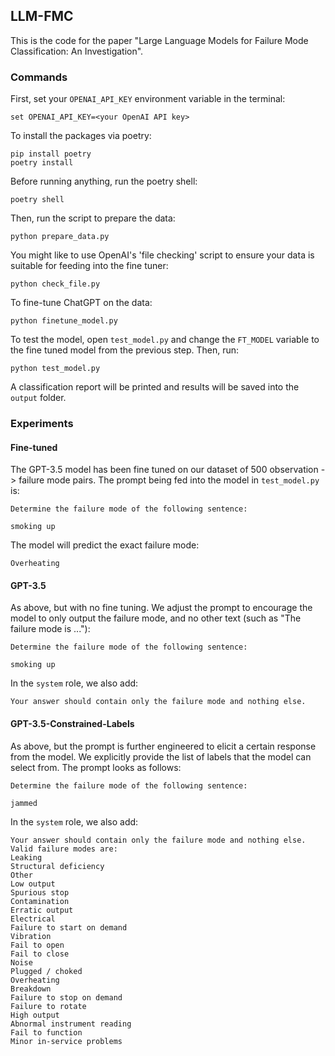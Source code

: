 ## LLM-FMC

This is the code for the paper "Large Language Models for Failure Mode Classification: An Investigation".

### Commands

First, set your `OPENAI_API_KEY` environment variable in the terminal:

    set OPENAI_API_KEY=<your OpenAI API key>

To install the packages via poetry:

    pip install poetry
    poetry install

Before running anything, run the poetry shell:

    poetry shell

Then, run the script to prepare the data:

    python prepare_data.py

You might like to use OpenAI's 'file checking' script to ensure your data is suitable for feeding into the fine tuner:

    python check_file.py

To fine-tune ChatGPT on the data:

    python finetune_model.py

To test the model, open `test_model.py` and change the `FT_MODEL` variable to the fine tuned model from the previous step. Then, run:

    python test_model.py

A classification report will be printed and results will be saved into the `output` folder.

### Experiments

#### Fine-tuned

The GPT-3.5 model has been fine tuned on our dataset of 500 observation -> failure mode pairs. The prompt being fed into the model in `test_model.py` is:

    Determine the failure mode of the following sentence:

    smoking up

The model will predict the exact failure mode:

    Overheating

#### GPT-3.5

As above, but with no fine tuning. We adjust the prompt to encourage the model to only output the failure mode, and no other text (such as "The failure mode is ..."):

    Determine the failure mode of the following sentence:

    smoking up

In the `system` role, we also add:

    Your answer should contain only the failure mode and nothing else.

#### GPT-3.5-Constrained-Labels

As above, but the prompt is further engineered to elicit a certain response from the model. We explicitly provide the list of labels that the model can select from. The prompt looks as follows:

    Determine the failure mode of the following sentence:

    jammed

In the `system` role, we also add:

    Your answer should contain only the failure mode and nothing else. Valid failure modes are:
    Leaking
    Structural deficiency
    Other
    Low output
    Spurious stop
    Contamination
    Erratic output
    Electrical
    Failure to start on demand
    Vibration
    Fail to open
    Fail to close
    Noise
    Plugged / choked
    Overheating
    Breakdown
    Failure to stop on demand
    Failure to rotate
    High output
    Abnormal instrument reading
    Fail to function
    Minor in-service problems
